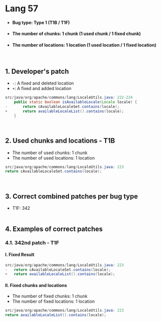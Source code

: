 # Lang 57
* <h4>Bug type: Type 1 (T1B / T1F)</h4>
* <h4>The number of chunks: 1 chunk (1 used chunk / 1 fixed chunk)</h4>
* <h4>The number of locations: 1 location (1 used location / 1 fixed location)</h4>
<br>

## 1. Developer's patch
* `-`: A fixed and deleted location
* `+`: A fixed and added location
```java
src/java/org/apache/commons/lang/LocaleUtils.java: 222-224
    public static boolean isAvailableLocale(Locale locale) {
-       return cAvailableLocaleSet.contains(locale);
+       return availableLocaleList().contains(locale);
    }
```
<br>

## 2. Used chunks and locations - T1B
* The number of used chunks: 1 chunk
* The number of used locations: 1 location
```java
src/java/org/apache/commons/lang/LocaleUtils.java: 223
return cAvailableLocaleSet.contains(locale);
```
<br>

## 3. Correct combined patches per bug type
* T1F: 342
<br><br>

## 4. Examples of correct patches
### 4.1. 342nd patch - T1F
#### I. Fixed Result
```java
src/java/org/apache/commons/lang/LocaleUtils.java: 223
-   return cAvailableLocaleSet.contains(locale);
+   return availableLocaleList().contains(locale);
```

#### II. Fixed chunks and locations
* The number of fixed chunks: 1 chunk
* The number of fixed locations: 1 location
```java
src/java/org/apache/commons/lang/LocaleUtils.java: 223
return availableLocaleList().contains(locale);
```
<br><br>